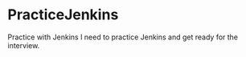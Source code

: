 # PracticeJenkins
Practice with Jenkins
I need to practice Jenkins and get ready for the interview.
